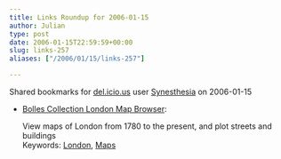 ```yaml
---
title: Links Roundup for 2006-01-15
author: Julian
type: post
date: 2006-01-15T22:59:59+00:00
slug: links-257 
aliases: ["/2006/01/15/links-257"]

---
```

Shared bookmarks for [del.icio.us][1] user  [Synesthesia][2] on 2006-01-15

  * [Bolles Collection London Map Browser][3]:
  
    View maps of London from 1780 to the present, and plot streets and buildings   
    Keywords: [London][4], [Maps][5]

 [1]: https://del.icio.us/
 [2]: https://del.icio.us/synesthesia
 [3]: https://www.perseus.tufts.edu/cgi-bin/city-view.pl "https://www.perseus.tufts.edu/cgi-bin/city-view.pl"
 [4]: https://del.icio.us/synesthesia/London
 [5]: https://del.icio.us/synesthesia/Maps